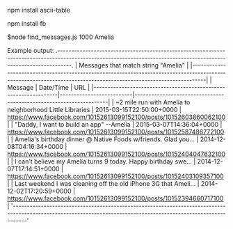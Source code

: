 npm install ascii-table

npm install fb

$node find_messages.js 1000 Amelia

Example output:
.-----------------------------------------------------------------------------------------------------------------------------------------------------------------.
|                                                               Messages that match string "Amelia"                                                               |
|-----------------------------------------------------------------------------------------------------------------------------------------------------------------|
|                             Message                             |        Date/Time         |                                URL                                 |
|-----------------------------------------------------------------|--------------------------|--------------------------------------------------------------------|
| ~2 mile run with Amelia to neighborhood Little Libraries        | 2015-03-15T22:50:00+0000 | https://www.facebook.com/10152613099152100/posts/10152603860062100 |
| "Daddy, I want to build an app" --Amelia                        | 2015-03-07T14:36:04+0000 | https://www.facebook.com/10152613099152100/posts/10152587486772100 |
| Amelia's birthday dinner @ Native Foods w/friends.  Glad you... | 2014-12-08T04:16:34+0000 | https://www.facebook.com/10152613099152100/posts/10152404047632100 |
| I can't believe my Amelia turns 9 today.  Happy birthday swe... | 2014-12-07T17:14:51+0000 | https://www.facebook.com/10152613099152100/posts/10152403109357100 |
| Last weekend I was cleaning off the old iPhone 3G that Ameli... | 2014-12-02T17:20:59+0000 | https://www.facebook.com/10152613099152100/posts/10152394660717100 |
'-----------------------------------------------------------------------------------------------------------------------------------------------------------------'
